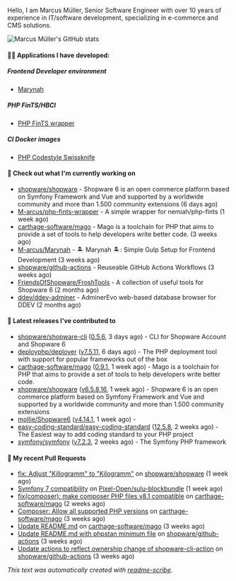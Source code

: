 Hello, I am Marcus Müller, Senior Software Engineer with over 10 years of experience in IT/software development, specializing in e-commerce and CMS solutions.

![Marcus Müller's GitHub stats](https://github-readme-stats-six-peach-60.vercel.app/api?username=M-arcus&show=reviews,prs_merged,prs_merged_percentage&show_icons=true&rank_icon=default&number_format=long&disable_animations=true&cache_seconds=86400)

#### 👨‍💻 Applications I have developed:

##### Frontend Developer environment
- [Marynah](https://github.com/M-arcus/Marynah)

##### PHP FinTS/HBCI
- [PHP FinTS wrapper](https://github.com/M-arcus/php-fints-wrapper)

##### CI Docker images
- [PHP Codestyle Swissknife](https://github.com/M-arcus/php-codestyle-swissknife-docker)

#### 👷 Check out what I'm currently working on

- [shopware/shopware](https://github.com/shopware/shopware) - Shopware 6 is an open commerce platform based on Symfony Framework and Vue and supported by a worldwide community and more than 1.500 community extensions (6 days ago)
- [M-arcus/php-fints-wrapper](https://github.com/M-arcus/php-fints-wrapper) - A simple wrapper for nemiah/php-fints (1 week ago)
- [carthage-software/mago](https://github.com/carthage-software/mago) - Mago is a toolchain for PHP that aims to provide a set of tools to help developers write better code. (3 weeks ago)
- [M-arcus/Marynah](https://github.com/M-arcus/Marynah) - 🏝️ Marynah 🏝️: Simple Gulp Setup for Frontend Development (3 weeks ago)
- [shopware/github-actions](https://github.com/shopware/github-actions) - Reuseable GitHub Actions Workflows (3 weeks ago)
- [FriendsOfShopware/FroshTools](https://github.com/FriendsOfShopware/FroshTools) - A collection of useful tools for Shopware 6 (2 months ago)
- [ddev/ddev-adminer](https://github.com/ddev/ddev-adminer) - AdminerEvo web-based database browser for DDEV (2 months ago)

#### 🔭 Latest releases I've contributed to

- [shopware/shopware-cli](https://github.com/shopware/shopware-cli) ([0.5.6](https://github.com/shopware/shopware-cli/releases/tag/0.5.6), 3 days ago) - CLI for Shopware Account and Shopware 6
- [deployphp/deployer](https://github.com/deployphp/deployer) ([v7.5.11](https://github.com/deployphp/deployer/releases/tag/v7.5.11), 6 days ago) - The PHP deployment tool with support for popular frameworks out of the box
- [carthage-software/mago](https://github.com/carthage-software/mago) ([0.9.1](https://github.com/carthage-software/mago/releases/tag/0.9.1), 1 week ago) - Mago is a toolchain for PHP that aims to provide a set of tools to help developers write better code.
- [shopware/shopware](https://github.com/shopware/shopware) ([v6.5.8.16](https://github.com/shopware/shopware/releases/tag/v6.5.8.16), 1 week ago) - Shopware 6 is an open commerce platform based on Symfony Framework and Vue and supported by a worldwide community and more than 1.500 community extensions
- [mollie/Shopware6](https://github.com/mollie/Shopware6) ([v4.14.1](https://github.com/mollie/Shopware6/releases/tag/v4.14.1), 1 week ago) - 
- [easy-coding-standard/easy-coding-standard](https://github.com/easy-coding-standard/easy-coding-standard) ([12.5.8](https://github.com/easy-coding-standard/easy-coding-standard/releases/tag/12.5.8), 2 weeks ago) - The Easiest way to add coding standard to your PHP project
- [symfony/symfony](https://github.com/symfony/symfony) ([v7.2.3](https://github.com/symfony/symfony/releases/tag/v7.2.3), 2 weeks ago) - The Symfony PHP framework

#### 🔨 My recent Pull Requests

- [fix: Adjust &#34;Killogramm&#34; to &#34;Kilogramm&#34;](https://github.com/shopware/shopware/pull/6669) on [shopware/shopware](https://github.com/shopware/shopware) (1 week ago)
- [Symfony 7 compatibility](https://github.com/Pixel-Open/sulu-blockbundle/pull/1) on [Pixel-Open/sulu-blockbundle](https://github.com/Pixel-Open/sulu-blockbundle) (1 week ago)
- [fix(composer): make composer PHP files v8.1 compatible](https://github.com/carthage-software/mago/pull/57) on [carthage-software/mago](https://github.com/carthage-software/mago) (2 weeks ago)
- [Composer: Allow all supported PHP versions](https://github.com/carthage-software/mago/pull/52) on [carthage-software/mago](https://github.com/carthage-software/mago) (3 weeks ago)
- [Update README.md](https://github.com/carthage-software/mago/pull/51) on [carthage-software/mago](https://github.com/carthage-software/mago) (3 weeks ago)
- [Update README.md with phpstan minimum file](https://github.com/shopware/github-actions/pull/55) on [shopware/github-actions](https://github.com/shopware/github-actions) (3 weeks ago)
- [Update actions to reflect ownership change of shopware-cli-action](https://github.com/shopware/github-actions/pull/54) on [shopware/github-actions](https://github.com/shopware/github-actions) (3 weeks ago)

*This text was automatically created with [readme-scribe](https://github.com/muesli/readme-scribe).*
